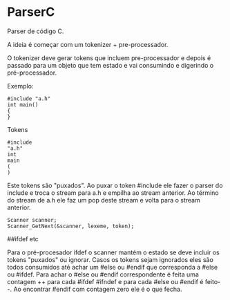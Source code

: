 # ParserC

Parser de código C.

A ideia é começar com um tokenizer + pre-processador.

O tokenizer deve gerar tokens que incluem pre-processador e depois é passado para um objeto que tem estado e vai consumindo e digerindo o pré-processador.

Exemplo:
```
#include "a.h"
int main()
{
}
```

Tokens

```
#include
"a.h"
int
main
(
)
```

Este tokens são "puxados".
Ao puxar o token #include ele fazer o parser do include e troca o stream para a.h e empilha ao stream anterior.
Ao término do stream de a.h ele faz um pop deste stream e volta para o stream anterior.

```
Scanner scanner;
Scanner_GetNext(&scanner, lexeme, token);
```

##ifdef etc

Para o pré-procesador ifdef o scanner mantém o estado se deve incluir os tokens "puxados" ou ignorar.
Casos os tokens sejam ignorados eles são todos consumidos até achar um #else ou #endif que corresponda a #else ou #ifdef.
Para achar o #else ou #endif correspondente é feita uma contagem ++ para cada #ifdef #ifndef e para cada #else ou #endif  é feito--.
Ao encontrar #endif com contagem zero ele é o que fecha.






